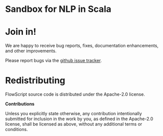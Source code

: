 # Sandbox for NLP in Scala


# Join in!

We are happy to receive bug reports, fixes, documentation enhancements,
and other improvements.

Please report bugs via the
[github issue tracker](http://github.com/klangner/nlp-scala/issues).



# Redistributing

FlowScript source code is distributed under the Apache-2.0 license.

**Contributions**

Unless you explicitly state otherwise, any contribution intentionally submitted
for inclusion in the work by you, as defined in the Apache-2.0 license, shall be
licensed as above, without any additional terms or conditions.
